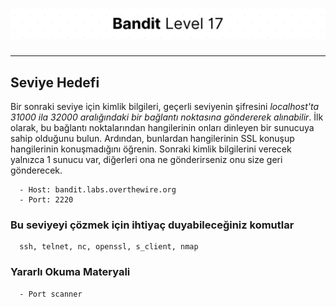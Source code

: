 # ![Bandit Level 17](https://github.com/YunusEmreAlps/Scenarios/blob/master/CTF/ctf-bandit/Bandit%20Assets/Bandit17.png?raw=true)

---

## Seviye Hedefi

Bir sonraki seviye için kimlik bilgileri, geçerli seviyenin şifresini *localhost'ta 31000 ila 32000 aralığındaki bir bağlantı noktasına göndererek alınabilir*. İlk olarak, bu bağlantı noktalarından hangilerinin onları dinleyen bir sunucuya sahip olduğunu bulun. Ardından, bunlardan hangilerinin SSL konuşup hangilerinin konuşmadığını öğrenin. Sonraki kimlik bilgilerini verecek yalnızca 1 sunucu var, diğerleri ona ne gönderirseniz onu size geri gönderecek.

``` {.sh}
  - Host: bandit.labs.overthewire.org
  - Port: 2220
```

### Bu seviyeyi çözmek için ihtiyaç duyabileceğiniz komutlar

``` {.sh}
  ssh, telnet, nc, openssl, s_client, nmap
```

### Yararlı Okuma Materyali

``` {.sh}
  - Port scanner
```
